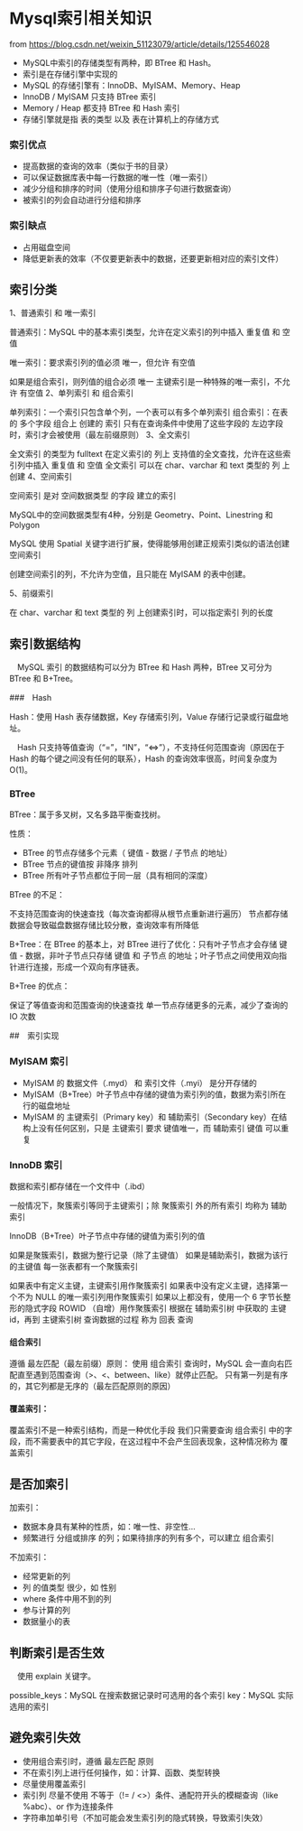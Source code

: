 # Mysql索引相关知识

from https://blog.csdn.net/weixin_51123079/article/details/125546028

- MySQL中索引的存储类型有两种，即 BTree 和 Hash。
- 索引是在存储引擎中实现的
- MySQL 的存储引擎有：InnoDB、MyISAM、Memory、Heap
- InnoDB / MyISAM 只支持 BTree 索引
- Memory / Heap 都支持 BTree 和 Hash 索引
- 存储引擎就是指 表的类型 以及 表在计算机上的存储方式

### 索引优点

- 提高数据的查询的效率（类似于书的目录）
- 可以保证数据库表中每一行数据的唯一性（唯一索引）
- 减少分组和排序的时间（使用分组和排序子句进行数据查询）
- 被索引的列会自动进行分组和排序

### 索引缺点

- 占用磁盘空间
- 降低更新表的效率（不仅要更新表中的数据，还要更新相对应的索引文件）

## 索引分类

1、普通索引 和 唯一索引

普通索引：MySQL 中的基本索引类型，允许在定义索引的列中插入 重复值 和 空值

唯一索引：要求索引列的值必须 唯一，但允许 有空值

如果是组合索引，则列值的组合必须 唯一
主键索引是一种特殊的唯一索引，不允许 有空值
2、单列索引 和 组合索引

单列索引：一个索引只包含单个列，一个表可以有多个单列索引
组合索引：在表的 多个字段 组合上 创建的 索引
只有在查询条件中使用了这些字段的 左边字段 时，索引才会被使用（最左前缀原则）
3、全文索引

全文索引 的类型为 fulltext
在定义索引的 列上 支持值的全文查找，允许在这些索引列中插入 重复值 和 空值
全文索引 可以在 char、varchar 和 text 类型的 列 上创建
4、空间索引

空间索引 是对 空间数据类型 的字段 建立的索引

MySQL中的空间数据类型有4种，分别是 Geometry、Point、Linestring 和 Polygon

MySQL 使用 Spatial 关键字进行扩展，使得能够用创建正规索引类似的语法创建空间索引

创建空间索引的列，不允许为空值，且只能在 MyISAM 的表中创建。

5、前缀索引

在 char、varchar 和 text 类型的 列 上创建索引时，可以指定索引 列的长度

## 索引数据结构

 MySQL 索引 的数据结构可以分为 BTree 和 Hash 两种，BTree 又可分为 BTree 和 B+Tree。

###　Hash

Hash：使用 Hash 表存储数据，Key 存储索引列，Value 存储行记录或行磁盘地址。

 Hash 只支持等值查询（“=”，“IN”，“<=>”），不支持任何范围查询（原因在于 Hash 的每个键之间没有任何的联系），Hash 的查询效率很高，时间复杂度为 O(1)。


### BTree

BTree：属于多叉树，又名多路平衡查找树。

性质：

- BTree 的节点存储多个元素（ 键值 - 数据 / 子节点 的地址）
- BTree 节点的键值按 非降序 排列
- BTree 所有叶子节点都位于同一层（具有相同的深度）

BTree 的不足：

不支持范围查询的快速查找（每次查询都得从根节点重新进行遍历）
节点都存储数据会导致磁盘数据存储比较分散，查询效率有所降低

B+Tree：在 BTree 的基本上，对 BTree 进行了优化：只有叶子节点才会存储 键值 - 数据，非叶子节点只存储 键值 和 子节点 的地址；叶子节点之间使用双向指针进行连接，形成一个双向有序链表。

B+Tree 的优点：

保证了等值查询和范围查询的快速查找
单一节点存储更多的元素，减少了查询的 IO 次数

##　索引实现

### MyISAM 索引

- MyISAM 的 数据文件（.myd） 和 索引文件（.myi） 是分开存储的
- MyISAM（B+Tree）叶子节点中存储的键值为索引列的值，数据为索引所在行的磁盘地址
- MyISAM 的 主键索引（Primary key）和 辅助索引（Secondary key）在结构上没有任何区别，只是 主键索引 要求 键值唯一，而 辅助索引 键值 可以重复


### InnoDB 索引

数据和索引都存储在一个文件中（.ibd）

一般情况下，聚簇索引等同于主键索引；除 聚簇索引 外的所有索引 均称为 辅助索引

InnoDB（B+Tree）叶子节点中存储的键值为索引列的值

如果是聚簇索引，数据为整行记录（除了主键值）
如果是辅助索引，数据为该行的主键值
每一张表都有一个聚簇索引

如果表中有定义主键，主键索引用作聚簇索引
如果表中没有定义主键，选择第一个不为 NULL 的唯一索引列用作聚簇索引
如果以上都没有，使用一个 6 字节长整形的隐式字段 ROWID （自增）用作聚簇索引
根据在 辅助索引树 中获取的 主键id，再到 主键索引树 查询数据的过程 称为 回表 查询

#### 组合索引

遵循 最左匹配（最左前缀）原则：
使用 组合索引 查询时，MySQL 会一直向右匹配直至遇到范围查询（>、<、between、like）就停止匹配。
只有第一列是有序的，其它列都是无序的（最左匹配原则的原因）

#### 覆盖索引：

覆盖索引不是一种索引结构，而是一种优化手段
我们只需要查询 组合索引 中的字段，而不需要表中的其它字段，在这过程中不会产生回表现象，这种情况称为 覆盖索引

## 是否加索引

加索引：

- 数据本身具有某种的性质，如：唯一性、非空性…
- 频繁进行 分组或排序 的列；如果待排序的列有多个，可以建立 组合索引

不加索引：

- 经常更新的列
- 列 的值类型 很少，如 性别
- where 条件中用不到的列
- 参与计算的列
- 数据量小的表

## 判断索引是否生效

 使用 explain 关键字。

possible_keys：MySQL 在搜索数据记录时可选用的各个索引
key：MySQL 实际选用的索引

## 避免索引失效

- 使用组合索引时，遵循 最左匹配 原则
- 不在索引列上进行任何操作，如：计算、函数、类型转换
- 尽量使用覆盖索引
- 索引列 尽量不使用 不等于（!= / <>）条件、通配符开头的模糊查询（like %abc）、or 作为连接条件
- 字符串加单引号（不加可能会发生索引列的隐式转换，导致索引失效）
